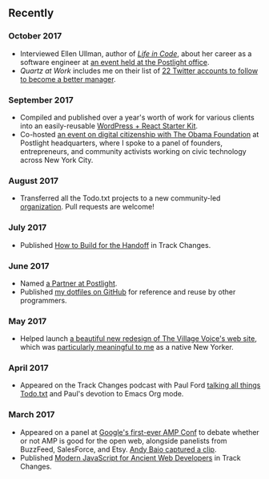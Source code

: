 ## Recently

### October 2017

* Interviewed Ellen Ullman, author of [_Life in Code_](https://us.macmillan.com/books/9780374534516), about her career as a software engineer at [an event held at the Postlight office](https://www.meetup.com/Postlight/events/243689794/).
* _Quartz at Work_ includes me on their list of [22 Twitter accounts to follow to become a better manager](https://work.qz.com/1067241/22-twitter-accounts-to-follow-to-become-a-better-manager/).

### September 2017

* Compiled and published over a year's worth of work for various clients into an easily-reusable [WordPress + React Starter Kit](https://github.com/postlight/headless-wp-starter).
* Co-hosted [an event on digital citizenship with The Obama Foundation](https://www.meetup.com/Postlight/events/243467738/) at Postlight headquarters, where I spoke to a panel of founders, entrepreneurs, and community activists working on civic technology across New York City.

### August 2017

* Transferred all the Todo.txt projects to a new community-led [organization](http://blog.todotxt.org/post/164525181522/community-and-the-future-of-todotxt). Pull requests are welcome!

### July 2017

* Published [How to Build for the Handoff](https://trackchanges.postlight.com/how-to-build-for-the-handoff-a2af3421be11) in Track Changes.

### June 2017

* Named [a Partner at Postlight](https://trackchanges.postlight.com/gina-trapani-named-postlight-partner-96bcdbc88d36).
* Published [my dotfiles on GitHub](https://github.com/ginatrapani/dotfiles) for reference and reuse by other programmers.

### May 2017

* Helped launch [a beautiful new redesign of The Village Voice's web site](https://trackchanges.postlight.com/meet-the-all-new-villagevoice-com-ee5d4357fa2e), which was [particularly meaningful to me](https://twitter.com/ginatrapani/status/864828571839332354) as a native New Yorker.

### April 2017

* Appeared on the Track Changes podcast with Paul Ford [talking all things Todo.txt](https://trackchanges.postlight.com/gina-trapani-has-things-todo-txt-789a06af4df8) and Paul's devotion to Emacs Org mode.

### March 2017

* Appeared on a panel at [Google's first-ever AMP Conf](https://www.ampproject.org/amp-conf-2017/) to debate whether or not AMP is good for the open web, alongside panelists from BuzzFeed, SalesForce, and Etsy. [Andy Baio captured a clip](https://twitter.com/waxpancake/status/839195543771332608).
* Published [Modern JavaScript for Ancient Web Developers](https://trackchanges.postlight.com/modern-javascript-for-ancient-web-developers-58e7cae050f9) in Track Changes.

